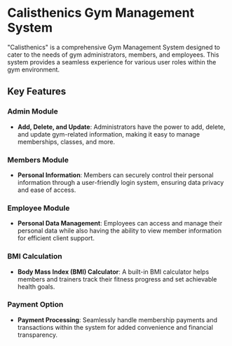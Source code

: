 # Calisthenics Gym Management System

"Calisthenics" is a comprehensive Gym Management System designed to cater to the needs of gym administrators, members, and employees. This system provides a seamless experience for various user roles within the gym environment.

## Key Features

### Admin Module

- **Add, Delete, and Update**: Administrators have the power to add, delete, and update gym-related information, making it easy to manage memberships, classes, and more.

### Members Module

- **Personal Information**: Members can securely control their personal information through a user-friendly login system, ensuring data privacy and ease of access.

### Employee Module

- **Personal Data Management**: Employees can access and manage their personal data while also having the ability to view member information for efficient client support.

### BMI Calculation

- **Body Mass Index (BMI) Calculator**: A built-in BMI calculator helps members and trainers track their fitness progress and set achievable health goals.

### Payment Option

- **Payment Processing**: Seamlessly handle membership payments and transactions within the system for added convenience and financial transparency.
